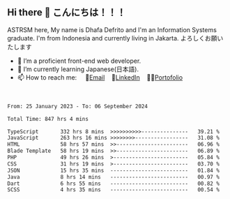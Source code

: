 ## Hi there 👋 こんにちは！！！
ASTRSM here, My name is Dhafa Defrito and I'm an Information Systems graduate. I'm from Indonesia and currently living in Jakarta. よろしくお願いたします

- 🔭 I’m a proficient front-end web developer.
- 🌱 I’m currently learning Japanese(日本語).
- 📫 How to reach me: &nbsp;&nbsp;&nbsp;&nbsp;📧[Email](ddefrito@gmail.com)&nbsp;&nbsp;&nbsp;&nbsp;💼[LinkedIn](https://www.linkedin.com/in/dhafa-defrita-rama-yudistira-9357a9229/)&nbsp;&nbsp;&nbsp;&nbsp;👨‍🎨[Portofolio](https://ddefrito.vercel.app/)
<br>
<!-- <p align="left">
<a href="https://github.com/ASTRSM">
  <img height="180em" src="https://github-readme-stats-eight-theta.vercel.app/api?username=ASTRSM&show_icons=true&theme=dracula&include_all_commits=true&count_private=true"/>
  <img height="180em" src="https://github-readme-stats-eight-theta.vercel.app/api/top-langs/?username=ASTRSM&layout=compact&langs_count=8&theme=dracula"/>
</a>
</p> -->

<!--START_SECTION:waka-->

```txt
From: 25 January 2023 - To: 06 September 2024

Total Time: 847 hrs 4 mins

TypeScript       332 hrs 8 mins  >>>>>>>>>>---------------   39.21 %
JavaScript       263 hrs 16 mins >>>>>>>>-----------------   31.08 %
HTML             58 hrs 57 mins  >>-----------------------   06.96 %
Blade Template   58 hrs 19 mins  >>-----------------------   06.89 %
PHP              49 hrs 26 mins  >------------------------   05.84 %
CSS              31 hrs 19 mins  >------------------------   03.70 %
JSON             15 hrs 35 mins  -------------------------   01.84 %
Java             8 hrs 14 mins   -------------------------   00.97 %
Dart             6 hrs 55 mins   -------------------------   00.82 %
SCSS             4 hrs 35 mins   -------------------------   00.54 %
```

<!--END_SECTION:waka-->
